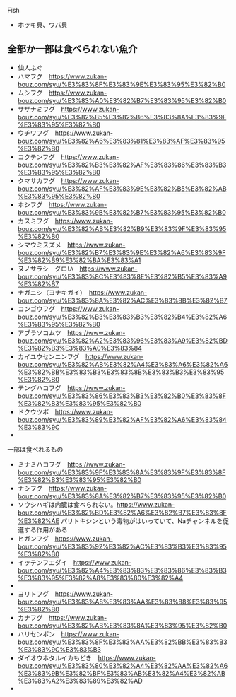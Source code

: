 Fish



- ホッキ貝、ウバ貝

## 全部か一部は食べられない魚介
- 仙人ふぐ
- ハマフグ　https://www.zukan-bouz.com/syu/%E3%83%8F%E3%83%9E%E3%83%95%E3%82%B0
- ムシフグ　https://www.zukan-bouz.com/syu/%E3%83%A0%E3%82%B7%E3%83%95%E3%82%B0
- サザナミフグ　https://www.zukan-bouz.com/syu/%E3%82%B5%E3%82%B6%E3%83%8A%E3%83%9F%E3%83%95%E3%82%B0
- ウチワフグ　https://www.zukan-bouz.com/syu/%E3%82%A6%E3%83%81%E3%83%AF%E3%83%95%E3%82%B0
- コクテンフグ　https://www.zukan-bouz.com/syu/%E3%82%B3%E3%82%AF%E3%83%86%E3%83%B3%E3%83%95%E3%82%B0
- クマサカフグ　https://www.zukan-bouz.com/syu/%E3%82%AF%E3%83%9E%E3%82%B5%E3%82%AB%E3%83%95%E3%82%B0
- ホシフグ　https://www.zukan-bouz.com/syu/%E3%83%9B%E3%82%B7%E3%83%95%E3%82%B0
- カスミフグ　https://www.zukan-bouz.com/syu/%E3%82%AB%E3%82%B9%E3%83%9F%E3%83%95%E3%82%B0
- シマウミスズメ　https://www.zukan-bouz.com/syu/%E3%82%B7%E3%83%9E%E3%82%A6%E3%83%9F%E3%82%B9%E3%82%BA%E3%83%A1
- ヌノサラシ　グロい　https://www.zukan-bouz.com/syu/%E3%83%8C%E3%83%8E%E3%82%B5%E3%83%A9%E3%82%B7
- ナガニシ（ヨナキガイ）　https://www.zukan-bouz.com/syu/%E3%83%8A%E3%82%AC%E3%83%8B%E3%82%B7
- コンゴウフグ　https://www.zukan-bouz.com/syu/%E3%82%B3%E3%83%B3%E3%82%B4%E3%82%A6%E3%83%95%E3%82%B0
- アブラソコムツ　https://www.zukan-bouz.com/syu/%E3%82%A2%E3%83%96%E3%83%A9%E3%82%BD%E3%82%B3%E3%83%A0%E3%83%84
- カイユウセンニンフグ　https://www.zukan-bouz.com/syu/%E3%82%AB%E3%82%A4%E3%83%A6%E3%82%A6%E3%82%BB%E3%83%B3%E3%83%8B%E3%83%B3%E3%83%95%E3%82%B0
- テングハコフグ　https://www.zukan-bouz.com/syu/%E3%83%86%E3%83%B3%E3%82%B0%E3%83%8F%E3%82%B3%E3%83%95%E3%82%B0
- ドクウツボ　https://www.zukan-bouz.com/syu/%E3%83%89%E3%82%AF%E3%82%A6%E3%83%84%E3%83%9C
- 


一部は食べれるもの
- ミナミハコフグ　https://www.zukan-bouz.com/syu/%E3%83%9F%E3%83%8A%E3%83%9F%E3%83%8F%E3%82%B3%E3%83%95%E3%82%B0
- ナシフグ　https://www.zukan-bouz.com/syu/%E3%83%8A%E3%82%B7%E3%83%95%E3%82%B0
- ソウシハギは内臓は食べられない。https://www.zukan-bouz.com/syu/%E3%82%BD%E3%82%A6%E3%82%B7%E3%83%8F%E3%82%AE パリトキシンという毒物がはいっていて、Naチャンネルを促進する作用がある
- ヒガンフグ　https://www.zukan-bouz.com/syu/%E3%83%92%E3%82%AC%E3%83%B3%E3%83%95%E3%82%B0
- イッテンフエダイ　https://www.zukan-bouz.com/syu/%E3%82%A4%E3%83%83%E3%83%86%E3%83%B3%E3%83%95%E3%82%A8%E3%83%80%E3%82%A4
- 
- ヨリトフグ　https://www.zukan-bouz.com/syu/%E3%83%A8%E3%83%AA%E3%83%88%E3%83%95%E3%82%B0
- カナフグ　https://www.zukan-bouz.com/syu/%E3%82%AB%E3%83%8A%E3%83%95%E3%82%B0
- ハリセンボン　https://www.zukan-bouz.com/syu/%E3%83%8F%E3%83%AA%E3%82%BB%E3%83%B3%E3%83%9C%E3%83%B3
- ダイオウホタルイカもどき　https://www.zukan-bouz.com/syu/%E3%83%80%E3%82%A4%E3%82%AA%E3%82%A6%E3%83%9B%E3%82%BF%E3%83%AB%E3%82%A4%E3%82%AB%E3%83%A2%E3%83%89%E3%82%AD
- 
